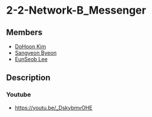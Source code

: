 # 2-2-Network-B_Messenger


## Members
- [DoHoon Kim](https://github.com/kdhhuns2000)
- [Sangyeon Byeon](https://github.com/ideawolf)
- [EunSeob Lee](https://github.com/MinchoGreenT)


## Description
### Youtube
- https://youtu.be/_DskybmvOHE
